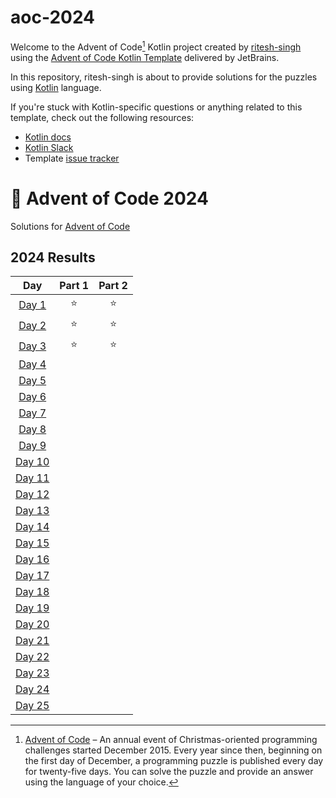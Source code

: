 # aoc-2024

Welcome to the Advent of Code[^aoc] Kotlin project created by [ritesh-singh][github] using the [Advent of Code Kotlin Template][template] delivered by JetBrains.

In this repository, ritesh-singh is about to provide solutions for the puzzles using [Kotlin][kotlin] language.

If you're stuck with Kotlin-specific questions or anything related to this template, check out the following resources:

- [Kotlin docs][docs]
- [Kotlin Slack][slack]
- Template [issue tracker][issues]


[^aoc]:
    [Advent of Code][aoc] – An annual event of Christmas-oriented programming challenges started December 2015.
    Every year since then, beginning on the first day of December, a programming puzzle is published every day for twenty-five days.
    You can solve the puzzle and provide an answer using the language of your choice.

[aoc]: https://adventofcode.com
[docs]: https://kotlinlang.org/docs/home.html
[github]: https://github.com/ritesh-singh
[issues]: https://github.com/kotlin-hands-on/advent-of-code-kotlin-template/issues
[kotlin]: https://kotlinlang.org
[slack]: https://surveys.jetbrains.com/s3/kotlin-slack-sign-up
[template]: https://github.com/kotlin-hands-on/advent-of-code-kotlin-template

# 🎄 Advent of Code 2024

Solutions for [Advent of Code](https://adventofcode.com/)

<!--- advent_readme_stars table --->
## 2024 Results

|                      Day                       | Part 1 | Part 2 |
|:----------------------------------------------:|:------:|:------:|
|  [Day 1](https://adventofcode.com/2024/day/1)  |   ⭐    |   ⭐    |
|  [Day 2](https://adventofcode.com/2024/day/2)  |   ⭐    |   ⭐    |
|  [Day 3](https://adventofcode.com/2024/day/3)  |   ⭐    |   ⭐    |
|  [Day 4](https://adventofcode.com/2024/day/4)  |        |        |
|  [Day 5](https://adventofcode.com/2024/day/5)  |        |        |
|  [Day 6](https://adventofcode.com/2024/day/6)  |        |        |
|  [Day 7](https://adventofcode.com/2024/day/7)  |        |        |
|  [Day 8](https://adventofcode.com/2024/day/8)  |        |        |
|  [Day 9](https://adventofcode.com/2024/day/9)  |        |        |
| [Day 10](https://adventofcode.com/2024/day/10) |        |        |
| [Day 11](https://adventofcode.com/2024/day/11) |        |        |
| [Day 12](https://adventofcode.com/2024/day/12) |        |        |
| [Day 13](https://adventofcode.com/2024/day/13) |        |        |
| [Day 14](https://adventofcode.com/2024/day/14) |        |        |
| [Day 15](https://adventofcode.com/2024/day/15) |        |        |
| [Day 16](https://adventofcode.com/2024/day/16) |        |        |
| [Day 17](https://adventofcode.com/2024/day/17) |        |        |
| [Day 18](https://adventofcode.com/2024/day/18) |        |        |
| [Day 19](https://adventofcode.com/2024/day/19) |        |        |
| [Day 20](https://adventofcode.com/2024/day/20) |        |        |
| [Day 21](https://adventofcode.com/2024/day/21) |        |        |
| [Day 22](https://adventofcode.com/2024/day/22) |        |        |
| [Day 23](https://adventofcode.com/2024/day/23) |        |        |
| [Day 24](https://adventofcode.com/2024/day/24) |        |        |
| [Day 25](https://adventofcode.com/2024/day/25) |        |        |
<!--- advent_readme_stars table --->
